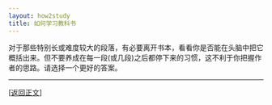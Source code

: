 ```yaml
---
layout: how2study
title: 如何学习教科书
---
```


对于那些特别长或难度较大的段落，有必要离开书本，看看你是否能在头脑中把它概括出来。但不要养成在每一段(或几段)之后都停下来的习惯，这不利于你把握作者的思路。请选择一个更好的答案。

***

[[返回正文](how2study_2.html#asw31)]
